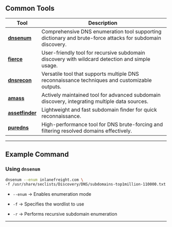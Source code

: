 
## **Common Tools**

|Tool|Description|
|---|---|
|[**dnsenum**](https://github.com/fwaeytens/dnsenum)|Comprehensive DNS enumeration tool supporting dictionary and brute-force attacks for subdomain discovery.|
|[**fierce**](https://github.com/mschwager/fierce)|User-friendly tool for recursive subdomain discovery with wildcard detection and simple usage.|
|[**dnsrecon**](https://github.com/darkoperator/dnsrecon)|Versatile tool that supports multiple DNS reconnaissance techniques and customizable outputs.|
|[**amass**](https://github.com/owasp-amass/amass)|Actively maintained tool for advanced subdomain discovery, integrating multiple data sources.|
|[**assetfinder**](https://github.com/tomnomnom/assetfinder)|Lightweight and fast subdomain finder for quick reconnaissance.|
|[**puredns**](https://github.com/d3mondev/puredns)|High-performance tool for DNS brute-forcing and filtering resolved domains effectively.|

---

## **Example Command**

### **Using `dnsenum`**

```bash
dnsenum --enum inlanefreight.com \
-f /usr/share/seclists/Discovery/DNS/subdomains-top1million-110000.txt -r
```

- `--enum` → Enables enumeration mode
    
- `-f` → Specifies the wordlist to use
    
- `-r` → Performs recursive subdomain enumeration
    

---
